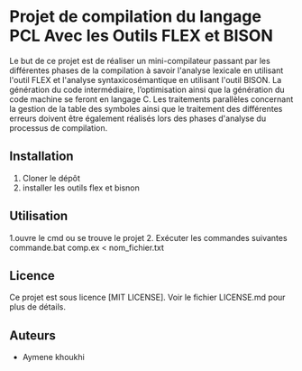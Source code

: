# Projet de compilation du langage PCL Avec les Outils FLEX et  BISON 

Le but de ce projet est de réaliser un mini-compilateur passant par les différentes phases de la compilation à savoir l'analyse lexicale en utilisant l'outil FLEX et l'analyse syntaxicosémantique en utilisant l'outil BISON. 
La génération du code intermédiaire, l’optimisation ainsi que la génération du code machine se feront en langage C. 
Les traitements parallèles concernant la gestion de la table des symboles ainsi que le traitement des différentes erreurs doivent être également réalisés lors des phases d'analyse du processus de compilation.



## Installation

1. Cloner le dépôt
2. installer les outils flex et bisnon

## Utilisation
1.ouvre le cmd ou se trouve le projet
2. Exécuter les commandes suivantes
    commande.bat
    comp.ex < nom_fichier.txt


## Licence

Ce projet est sous licence [MIT LICENSE]. Voir le fichier LICENSE.md pour plus de détails.

## Auteurs

- Aymene khoukhi

 
 
